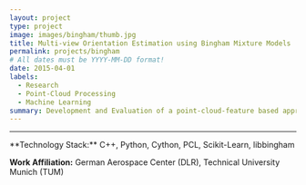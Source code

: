 ```yaml
---
layout: project
type: project
image: images/bingham/thumb.jpg
title: Multi-view Orientation Estimation using Bingham Mixture Models
permalink: projects/bingham
# All dates must be YYYY-MM-DD format!
date: 2015-04-01
labels:
  - Research
  - Point-Cloud Processing
  - Machine Learning
summary: Development and Evaluation of a point-cloud-feature based approach to recursive (multi-view), probabilistic 3d orientation estimation of objects using Bingham mixture models.
---
```


<!--<a href="https://raw.githubusercontent.com/SebastianRiedel/sebastianriedel.github.io/master/images/logview/logview.png" class="ui large right floated rounded image">
  <img src="../images/template_thumb.jpg">
</a>

This should be a one or two sentence introduction to what the project is about and what the goal was. A bit more would be good for better formatting and that the next headline is full width. I can even add a third sentence so which explain why this is important or what I gained from this project in terms of lessons learned or what I found interesting about it.

### Accomplishments, Highlights, Responsibilities
- bullet one
- bullet two
- bullet three

### References, Further Material
- [1] Guerin, Kelleher R., Sebastian D. Riedel, Jonathan Bohren, and Gregory D. Hager. <a href="https://ieeexplore.ieee.org/abstract/document/6942739">"Adjutant: A framework for flexible human-machine collaborative systems."</a> In 2014 IEEE/RSJ International Conference on Intelligent Robots and Systems, pp. 1392-1399. IEEE, 2014.
- [2] bullet two
-->

<hr>
**Technology Stack:** C++, Python, Cython, PCL, Scikit-Learn, libbingham

**Work Affiliation:** German Aerospace Center (DLR), Technical University Munich (TUM)
